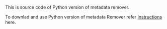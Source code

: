 This is source code of Python version of metadata remover.

To downlad and use Python version of metadata Remover refer [ Instructions ](https://github.com/Anish-M-code/Metadata-Remover/releases/tag/v1.1) here.
